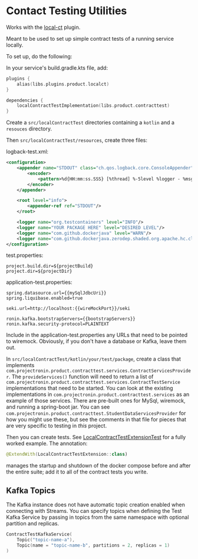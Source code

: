 # Contact Testing Utilities

Works with the [local-ct](../gradle-plugins/product-gradle-local-ct) plugin.

Meant to be used to set up simple contract tests of a running service locally.

To set up, do the following:

In your service's build.gradle.kts file, add:

```kotlin
plugins {
    alias(libs.plugins.product.localct)
}

dependencies {
    localContractTestImplementation(libs.product.contracttest)
}
```

Create a `src/localContractTest` directories containing a `kotlin` and a `resouces` directory.

Then `src/localContractTest/resources`, create three files:

logback-test.xml:
```xml
<configuration>
    <appender name="STDOUT" class="ch.qos.logback.core.ConsoleAppender">
        <encoder>
            <pattern>%d{HH:mm:ss.SSS} [%thread] %-5level %logger - %msg%n</pattern>
        </encoder>
    </appender>

    <root level="info">
        <appender-ref ref="STDOUT"/>
    </root>

    <logger name="org.testcontainers" level="INFO"/>
    <logger name="YOUR PACKAGE HERE" level="DESIRED LEVEL"/>
    <logger name="com.github.dockerjava" level="WARN"/>
    <logger name="com.github.dockerjava.zerodep.shaded.org.apache.hc.client5.http.wire" level="OFF"/>
</configuration>

```

test.properties:
```properties
project.build.dir=${projectBuild}
project.dir=${projectDir}
```

application-test.properties:
```properties
spring.datasource.url={{mySqlJdbcUri}}
spring.liquibase.enabled=true

seki.url=http://localhost:{{wireMockPort}}/seki

ronin.kafka.bootstrapServers={{bootstrapServers}}
ronin.kafka.security-protocol=PLAINTEXT
```

Include in the application-test.properties any URLs that need to be pointed to wiremock.  Obviously, if you don't have a database or Kafka, leave them out.

In `src/localContractTest/kotlin/your/test/package`, create a class that implements `com.projectronin.product.contracttest.services.ContractServicesProvider`.  The
`provideServices()` function will need to return a list of `com.projectronin.product.contracttest.services.ContractTestService` implementations that need to be started.
You can look at the existing implementations in `com.projectronin.product.contracttest.services` as an example of those services.  There are pre-built ones for MySql, wiremock,
and running a spring-boot jar.  You can see `com.projectronin.product.contracttest.StudentDataServicesProvider` for how you might use these, but see the comments in that
file for pieces that are very specific to testing in _this_ project.

Then you can create tests. See [LocalContractTestExtensionTest](./src/test/kotlin/com/projectronin/product/contracttest/LocalContractTestExtensionTest.kt) for
a fully worked example. The annotation:

```kotlin
@ExtendWith(LocalContractTestExtension::class)
```

manages the startup and shutdown of the docker compose before and after the entire suite; add it to all of the contract tests you write.

## Kafka Topics

The Kafka instance does not have automatic topic creation enabled when connecting with Streams. You can specify topics
when defining the Test Kafka Service by passing in topics from the same namespace with optional partition and replicas.

```kotlin
ContractTestKafkaService(
    Topic("topic-name-a"),
    Topic(name = "topic-name-b", partitions = 2, replicas = 1)
)
```
